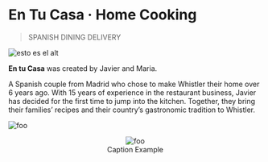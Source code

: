 # En Tu Casa · Home Cooking

> SPANISH DINING DELIVERY

![esto es el alt](assets/img/home/map.png)

**En tu Casa** was created by Javier and Maria.

A Spanish couple from Madrid who chose to make Whistler their home over 6 years ago.  With 15 years of experience in the restaurant business, Javier has decided for the first time to jump into the kitchen. Together, they bring their families’ recipes and their country’s gastronomic tradition to Whistler.

<img :src="$withBase('assets/img/home/map.png')" alt="foo" >

<figure style="text-align: center">
  <img :src="$withBase('assets/img/home/map.png')" alt="foo" >
  <figcaption>Caption Example</figcaption>
</figure>
